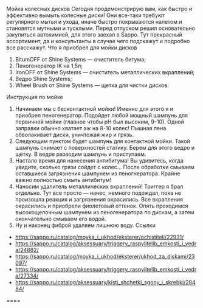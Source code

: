 Мойка колесных дисков
Сегодня продемонстрирую вам, как быстро и эффективно вымыть колесные диски! Они все-таки требуют регулярного мытья и ухода, иначе быстро покрываются налетом и становятся мутными и тусклыми. Перед отпуском решил основательно закупиться автохимией, для этого заехал в Sappo. Тут прекрасный ассортимент, да и консультанты в случае чего подскажут и подробно все расскажут. 
Что я приобрел для мойки дисков
1) BitumOFF от Shine Systems — очиститель битума; 
2) Пеногенератор IK на 1,5л; 
3) IronOFF от Shine Systems — очиститель металлических вкраплений; 
4) Ведро Shine Systems; 
5) Wheel Brush от Shine Systems — щетка для чистки дисков. 

Инструкция по мойке
1) Начинаем мы с бесконтактной мойки! Именно для этого я и приобрел пеногенератор. Подойдет любой мощный шампунь для первичной мойки (главное чтобы pH был высоким, 9-10). Одной заправки обычно хватает аж на 8-10 колес! 
Пышная пена обволакивает диски, уничтожая жир и грязь. 
2) Следующим пунктом будет шампунь для контактной мойки. Такой шампунь снимает с поверхностей статику. Берем для этого ведро и щетку. В ведре разводим шампунь и приступаем. 
3) Настало время для нанесения антибитума! Вы удивитесь, когда увидите, сколько грязи сойдет с колес... 
После обработки смываем оставшиеся загрязнения шампунем из пеногнератора. Крайне важно полностью смыть антибитум! 
4) Наносим удалитель металлических вкраплений! Триггер я брал отдельно. Тут все просто — нанес, немного подождал, пока не произошла реакция и загрязнения окрасились. 
Все вкрапления окрасились и приобрели фиолетовый оттенок. 
Опять проходимся высокощелочным шампунем из пеногенератора по дискам, а затем окончательно смываем его водой. 
5) Ну и наконец фиброй удаляем лишнюю воду.
Ссылки
- https://sappo.ru/catalog/moyka_i_ukhod/eksterer/ochistiteli/22931/
- https://sappo.ru/catalog/aksessuary/triggery_raspylitelib_emkosti_i_vedra/24882/
- https://sappo.ru/catalog/moyka_i_ukhod/eksterer/ukhod_za_diskami/23097/
- https://sappo.ru/catalog/aksessuary/triggery_raspylitelib_emkosti_i_vedra/27334/
- https://sappo.ru/catalog/aksessuary/kisti_shchetki_sgony_i_skrebki/28484/

====